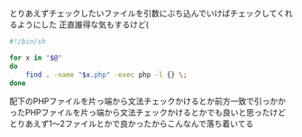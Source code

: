 
とりあえずチェックしたいファイルを引数にぶち込んでいけばチェックしてくれるようにした
正直誰得な気もするけど(

```verifyPHPSyntax.sh
#!/bin/sh

for x in "$@"
do
    find . -name "$x.php" -exec php -l {} \;
done
```

配下のPHPファイルを片っ端から文法チェックかけるとか前方一致で引っかかったPHPファイルを片っ端から文法チェックかけるとかでも良いと思ったけどとりあえず1〜2ファイルとかで良かったからこんなんで落ち着いてる

